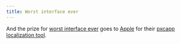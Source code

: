 ```yaml
---
title: Worst interface ever
---
```


And the prize for [worst interface ever](http://us.wincent.com/a/about/wincent/weblog/pcxapp-worst-interface-ever.png) goes to [Apple](http://www.apple.com/) for their [pxcapp localization tool](http://developer.apple.com/intl/localization/tools.html).
